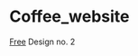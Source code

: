 # Coffee_website
[Free](https://www.freecodecamp.org/learn/2022/responsive-web-design/)
Design no. 2
